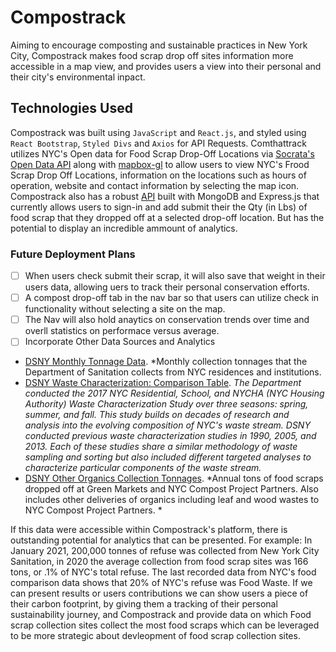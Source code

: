 # Compostrack 

Aiming to encourage composting and sustainable practices in New York City, Compostrack makes food scrap drop off sites information more accessible in a map view, and provides users a view into their personal and their city's environmental inpact.

## Technologies Used

Compostrack was built using `JavaScript` and `React.js`, and styled using `React Bootstrap`, `Styled Divs` and `Axios` for API Requests. 
Comthattrack utilizes NYC's Open data for Food Scrap Drop-Off Locations via [Socrata's Open Data API](https://dev.socrata.com/foundry/data.cityofnewyork.us/if26-z6xq) along with [mapbox-gl](https://docs.mapbox.com/mapbox-gl-js/api/) to allow users to view NYC's Frood Scrap Drop Off Locations, information on the locations such as hours of operation, website and contact information by selecting the map icon. Compostrack also has a robust [API](https://github.com/GASustainableCitiesHackathon/compost) built with MongoDB and Express.js that currently allows users to sign-in and add submit their the Qty (in Lbs) of food scrap that they dropped off at a selected drop-off location. But has the potential to display an incredible ammount of analytics. 

### Future Deployment Plans

- [ ] When users check submit their scrap, it will also save that weight in their users data, allowing uers to track their personal conservation efforts. 
- [ ] A compost drop-off tab in the nav bar so that users can utilize check in functionality without selecting a site on the map. 
- [ ] The Nav will also hold anaytics on conservation trends over time and overll statistics on performace versus average. 
- [ ] Incorporate Other Data Sources and Analytics 

- [DSNY Monthly Tonnage Data](https://data.cityofnewyork.us/City-Government/DSNY-Monthly-Tonnage-Data/ebb7-mvp5). *Monthly collection tonnages that the Department of Sanitation collects from NYC residences and institutions. 
- [DSNY Waste Characterization: Comparison Table](https://data.cityofnewyork.us/Environment/DSNY-Waste-Characterization-Comparison-Table/sx92-yn4a). *The Department conducted the 2017 NYC Residential, School, and NYCHA (NYC Housing Authority) Waste Characterization Study over three seasons: spring, summer, and fall. This study builds on decades of research and analysis into the evolving composition of NYC's waste stream. DSNY conducted previous waste characterization studies in 1990, 2005, and 2013. Each of these studies share a similar methodology of waste sampling and sorting but also included different targeted analyses to characterize particular components of the waste stream.*
- [DSNY Other Organics Collection Tonnages](https://data.cityofnewyork.us/Environment/DSNY-Other-Organics-Collection-Tonnages/6yag-pnij). *Annual tons of food scraps dropped off at Green Markets and NYC Compost Project Partners. Also includes other deliveries of organics including leaf and wood wastes to NYC Compost Project Partners. *

If this data were accessible within Compostrack's platform, there is outstanding potential for analytics that can be presented. For example: In January 2021, 200,000 tonnes of refuse was collected from New York City Sanitation, in 2020 the average collection from food scrap sites was 166 tons, or .1% of NYC's total refuse. The last recorded data from NYC's food comparison data shows that 20% of NYC's refuse was Food Waste. If we can present results or users contributions we can show users a piece of their carbon footprint, by giving them a tracking of their personal sustainability journey, and Compostrack and provide data on which Food scrap collection sites collect the most food scraps which can be leveraged to be more strategic about devleopment of food scrap collection sites. 

